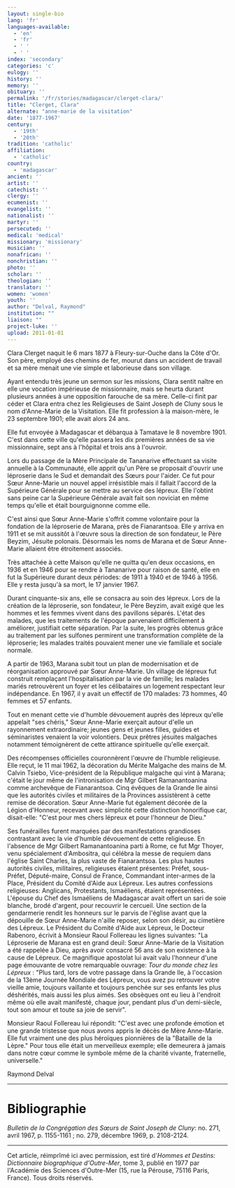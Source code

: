 ```yaml
---
layout: single-bio
lang: 'fr'
languages-available:
  - 'en'
  - 'fr'
  - ' '
  - ' '
index: 'secondary'
categories: 'c'
eulogy: ''
history: ''
memory: ''
obituary: ''
permalink: '/fr/stories/madagascar/clerget-clara/'
title: "Clerget, Clara"
alternate: "anne-marie de la visitation"
date: '1877-1967'
century:
  - '19th'
  - '20th'
tradition: 'catholic'
affiliation:
  - 'catholic'
country:
  - 'madagascar'
ancient: ''
artist: ''
catechist: ''
clergy: ''
ecumenist: ''
evangelist: ''
nationalist: ''
martyr: ''
persecuted: ''
medical: 'medical'
missionary: 'missionary'
musician: ''
nonafrican: ''
nonchristian: ''
photo: ''
scholar: ''
theologian: ''
translator: ''
women: 'women'
youth: ''
author: "Delval, Raymond"
institution: ""
liaison: ""
project-luke: ''
upload: 2011-01-01
---
```




Clara Clerget naquit le 6 mars 1877 à Fleury-sur-Ouche dans la Côte d'Or. Son père, employé des chemins de fer, mourut dans un accident de travail et sa mère menait une vie simple et laborieuse dans son village.

Ayant entendu très jeune un sermon sur les missions, Clara sentit naître en elle une vocation impérieuse de missionnaire, mais se heurta durant plusieurs années à une opposition farouche de sa mère. Celle-ci finit par céder et Clara entra chez les Religieuses de Saint Joseph de Cluny sous le nom d'Anne-Marie de la Visitation. Elle fit profession à la maison-mère, le 23 septembre 1901; elle avait alors 24 ans.

Elle fut envoyée à Madagascar et débarqua à Tamatave le 8 novembre 1901. C'est dans cette ville qu'elle passera les dix premières années de sa vie missionnaire, sept ans à l'hôpital et trois ans à l'ouvroir.

Lors du passage de la Mère Principale de Tananarive effectuant sa visite annuelle à la Communauté, elle apprit qu'un Père se proposait d'ouvrir une léproserie dans le Sud et demandait des Sœurs pour l'aider. Ce fut pour Sœur Anne-Marie un nouvel appel irrésistible mais il fallait l'accord de la Supérieure Générale pour se mettre au service des lépreux. Elle l'obtint sans peine car la Supérieure Générale avait fait son noviciat en même temps qu'elle et était bourguignonne comme elle.

C'est ainsi que Sœur Anne-Marie s'offrit comme volontaire pour la fondation de la léproserie de Marana, près de Fianarantsoa. Elle y arriva en 1911 et se mit aussitôt à l'œuvre sous la direction de son fondateur, le Père Beyzim, Jésuite polonais. Désormais les noms de Marana et de Sœur Anne-Marie allaient être étroitement associés.

Très attachée à cette Maison qu'elle ne quitta qu'en deux occasions, en 1936 et en 1946 pour se rendre à Tananarive pour raison de santé, elle en fut la Supérieure durant deux périodes: de 1911 à 1940 et de 1946 à 1956. Elle y resta jusqu'à sa mort, le 17 janvier 1967.

Durant cinquante-six ans, elle se consacra au soin des lépreux. Lors de la création de la léproserie, son fondateur, le Père Beyzim, avait exigé que les hommes et les femmes vivent dans des pavillons séparés. L'état des malades, que les traitements de l'époque parvenaient difficilement à améliorer, justifiait cette séparation. Par la suite, les progrès obtenus grâce au traitement par les sulfones permirent une transformation complète de la léproserie; les malades traités pouvaient mener une vie familiale et sociale normale.

A partir de 1963, Marana subit tout un plan de modernisation et de réorganisation approuvé par Sœur Anne-Marie. Un village de lépreux fut construit remplaçant l'hospitalisation par la vie de famille; les malades mariés retrouvèrent un foyer et les célibataires un logement respectant leur indépendance. En 1967, il y avait un effectif de 170 malades: 73 hommes, 40 femmes et 57 enfants.

Tout en menant cette vie d'humble dévouement auprès des lépreux qu'elle appelait "ses chéris," Sœur Anne-Marie exerçait autour d'elle un rayonnement extraordinaire; jeunes gens et jeunes filles, guides et séminaristes venaient la voir volontiers. Deux prêtres jésuites malgaches notamment témoignèrent de cette attirance spirituelle qu'elle exerçait.

Des récompenses officielles couronnèrent l'œuvre de l'humble religieuse. Elle reçut, le 11 mai 1962, la décoration du Mérite Malgache des mains de M. Calvin Tsiebo, Vice-président de la République malgache qui vint à Marana; c'était le jour même de l'intronisation de Mgr Gilbert Ramanantoanina comme archevêque de Fianarantsoa. Cinq évêques de la Grande Ile ainsi que les autorités civiles et militaires de la Provinces assistèrent à cette remise de décoration. Sœur Anne-Marie fut également décorée de la Légion d'Honneur, recevant avec simplicité cette distinction honorifique car, disait-elle: "C'est pour mes chers lépreux et pour l'honneur de Dieu."

Ses funérailles furent marquées par des manifestations grandioses contrastant avec la vie d'humble dévouement de cette religieuse. En l'absence de Mgr Gilbert Ramanantoanina parti à Rome, ce fut Mgr Thoyer, venu spécialement d'Ambositra, qui célébra la messe de requiem dans l'église Saint Charles, la plus vaste de Fianarantsoa. Les plus hautes autorités civiles, militaires, religieuses étaient présentes: Préfet, sous-Préfet, Député-maire, Consul de France, Commandant inter-armes de la Place, Président du Comité d'Aide aux Lépreux. Les autres confessions religieuses: Anglicans, Protestants, Ismaéliens, étaient représentées. L'épouse du Chef des Ismaéliens de Madagascar avait offert un sari de soie blanche, brodé d'argent, pour recouvrir le cercueil. Une section de la gendarmerie rendit les honneurs sur le parvis de l'église avant que la dépouille de Sœur Anne-Marie n'aille reposer, selon son désir, au cimetière des Lépreux.
Le Président du Comité d'Aide aux Lépreux, le Docteur Rabenoro, écrivit à Monsieur Raoul Follereau les lignes suivantes: "La Léproserie de Marana est en grand deuil: Sœur Anne-Marie de la Visitation a été rappelée à Dieu, après avoir consacré 56 ans de son existence à la cause de Lépreux. Ce magnifique apostolat lui avait valu l'honneur d'une page émouvante de votre remarquable ouvrage: *Tour du monde chez les Lépreux* : "Plus tard, lors de votre passage dans la Grande Ile, à l'occasion de la 13ème Journée Mondiale des Lépreux, vous avez pu retrouver votre vieille amie, toujours vaillante et toujours penchée sur ses enfants les plus déshérités, mais aussi les plus aimés. Ses obsèques ont eu lieu à l'endroit même où elle avait manifesté, chaque jour, pendant plus d'un demi-siècle, tout son amour et toute sa joie de servir".

Monsieur Raoul Follereau lui répondit: "C'est avec une profonde émotion et une grande tristesse que nous avons appris le décès de Mère Anne-Marie. Elle fut vraiment une des plus héroïques pionnières de la "Bataille de la Lèpre." Pour tous elle était un merveilleux exemple; elle demeurera à jamais dans notre cœur comme le symbole même de la charité vivante, fraternelle, universelle."

Raymond Delval

---

# Bibliographie

*Bulletin de la Congrégation des Sœurs de Saint Joseph de Cluny*: no. 271, avril 1967, p. 1155-1161 ; no. 279, décembre 1969, p. 2108-2124.

---

Cet article, réimprîmé ici avec permission, est tiré d'*Hommes et Destins: Dictionnaire biographique d'Outre-Mer*, tome 3, publié en 1977 par l'Académie des Sciences d'Outre-Mer (15, rue la Pérouse, 75116 Paris, France). Tous droits réservés.
